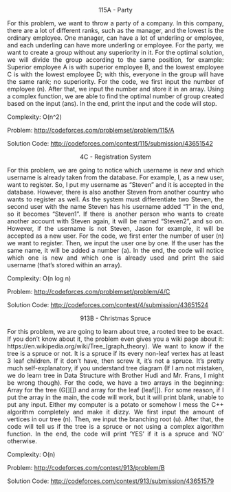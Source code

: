 <p align="center">115A - Party</p>

<p align="justify">
For this problem, we want to throw a party of a company. In this company, there are a lot of different ranks, such as the manager, and the lowest is the ordinary employee. One manager, can have a lot of underling or employee, and each underling can have more underling or employee. For the party, we want to create a group without any superiority in it. For the optimal solution, we will divide the group according to the same position, for example: Superior employee A is with superior employee B, and the lowest employee C is with the lowest employee D; with this, everyone in the group will have the same rank; no superiority. For the code, we first input the number of employee (n). After that, we input the number and store it in an array. Using a complex function, we are able to find the optimal number of group created based on the input (ans). In the end, print the input and the code will stop.

Complexity: O(n^2)

Problem: http://codeforces.com/problemset/problem/115/A

Solution Code: http://codeforces.com/contest/115/submission/43651542

<p align="center">4C - Registration System</p>

<p align="justify">
For this problem, we are going to notice which username is new and which username is already taken from the database. For example, I, as a new user, want to register. So, I put my username as “Steven” and it is accepted in the database. However, there is also another Steven from another country who wants to register as well. As the system must differentiate two Steven, the second user with the name Steven has his username added “1” in the end, so it becomes “Steven1”. If there is another person who wants to create another account with Steven again, it will be named “Steven2”, and so on. However, if the username is not Steven, Jason for example, it will be accepted as a new user. For the code, we first enter the number of user (n) we want to register. Then, we input the user one by one. If the user has the same name, it will be added a number (a). In the end, the code will notice which one is new and which one is already used and print the said username (that’s stored within an array).

Complexity: O(n log n)

Problem: http://codeforces.com/problemset/problem/4/C

Solution Code: http://codeforces.com/contest/4/submission/43651524

<p align="center">913B - Christmas Spruce</p>

<p align="justify">
For this problem, we are going to learn about tree, a rooted tree to be exact. If you don’t know about it, the problem even gives you a wiki page about it: https://en.wikipedia.org/wiki/Tree_(graph_theory). We want to know if the tree is a spruce or not. It is a spruce if its every non-leaf vertex has at least 3 leaf children. If it don’t have, then screw it, it’s not a spruce. It’s pretty much self-explanatory, if you understand tree diagram (If I am not mistaken, we do learn tree in Data Structure with Brother Hudi and Mr. Frans, I might be wrong though). For the code, we have a two arrays in the beginning: Array for the tree (G[][]) and array for the leaf (leaf[]). For some reason, if I put the array in the main, the code will work, but it will print blank, unable to put any input. Either my computer is a potato or somehow I mess the C++ algorithm completely and make it dizzy. We first input the amount of vertices in our tree (n). Then, we input the branching root (u). After that, the code will tell us if the tree is a spruce or not using a complex algorithm function. In the end, the code will print ‘YES’ if it is a spruce and ‘NO’ otherwise.

Complexity: O(n)

Problem: http://codeforces.com/contest/913/problem/B

Solution Code: http://codeforces.com/contest/913/submission/43651579
